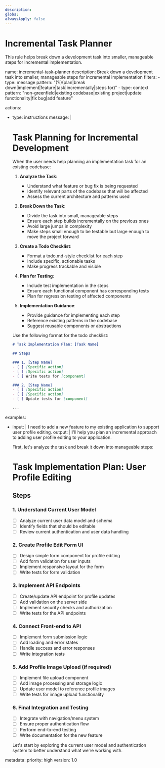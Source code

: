 ```yaml
---
description:
globs:
alwaysApply: false
---
```

# Incremental Task Planner

This rule helps break down a development task into smaller, manageable steps for incremental implementation.

<rule>
name: incremental-task-planner
description: Break down a development task into smaller, manageable steps for incremental implementation
filters:
  - type: message
    pattern: "(?i)(plan|break down|implement|feature|task|incrementally|steps for)"
  - type: context
    pattern: "non-greenfield|existing codebase|existing project|update functionality|fix bug|add feature"

actions:
  - type: instructions
    message: |
      # Task Planning for Incremental Development

      When the user needs help planning an implementation task for an existing codebase:

      1. **Analyze the Task**:
         - Understand what feature or bug fix is being requested
         - Identify relevant parts of the codebase that will be affected
         - Assess the current architecture and patterns used

      2. **Break Down the Task**:
         - Divide the task into small, manageable steps
         - Ensure each step builds incrementally on the previous ones
         - Avoid large jumps in complexity
         - Make steps small enough to be testable but large enough to move the project forward

      3. **Create a Todo Checklist**:
         - Format a todo.md-style checklist for each step
         - Include specific, actionable tasks
         - Make progress trackable and visible

      4. **Plan for Testing**:
         - Include test implementation in the steps
         - Ensure each functional component has corresponding tests
         - Plan for regression testing of affected components

      5. **Implementation Guidance**:
         - Provide guidance for implementing each step
         - Reference existing patterns in the codebase
         - Suggest reusable components or abstractions

      Use the following format for the todo checklist:

      ```markdown
      # Task Implementation Plan: [Task Name]

      ## Steps

      ### 1. [Step Name]
      - [ ] [Specific action]
      - [ ] [Specific action]
      - [ ] Write tests for [component]

      ### 2. [Step Name]
      - [ ] [Specific action]
      - [ ] [Specific action]
      - [ ] Update tests for [component]

      ...
      ```

examples:
  - input: |
      I need to add a new feature to my existing application to support user profile editing.
    output: |
      I'll help you plan an incremental approach to adding user profile editing to your application.

      First, let's analyze the task and break it down into manageable steps:

      # Task Implementation Plan: User Profile Editing

      ## Steps

      ### 1. Understand Current User Model
      - [ ] Analyze current user data model and schema
      - [ ] Identify fields that should be editable
      - [ ] Review current authentication and user data handling

      ### 2. Create Profile Edit Form UI
      - [ ] Design simple form component for profile editing
      - [ ] Add form validation for user inputs
      - [ ] Implement responsive layout for the form
      - [ ] Write tests for form validation

      ### 3. Implement API Endpoints
      - [ ] Create/update API endpoint for profile updates
      - [ ] Add validation on the server side
      - [ ] Implement security checks and authorization
      - [ ] Write tests for the API endpoints

      ### 4. Connect Front-end to API
      - [ ] Implement form submission logic
      - [ ] Add loading and error states
      - [ ] Handle success and error responses
      - [ ] Write integration tests

      ### 5. Add Profile Image Upload (if required)
      - [ ] Implement file upload component
      - [ ] Add image processing and storage logic
      - [ ] Update user model to reference profile images
      - [ ] Write tests for image upload functionality

      ### 6. Final Integration and Testing
      - [ ] Integrate with navigation/menu system
      - [ ] Ensure proper authentication flow
      - [ ] Perform end-to-end testing
      - [ ] Write documentation for the new feature

      Let's start by exploring the current user model and authentication system to better understand what we're working with.

metadata:
  priority: high
  version: 1.0
</rule>
